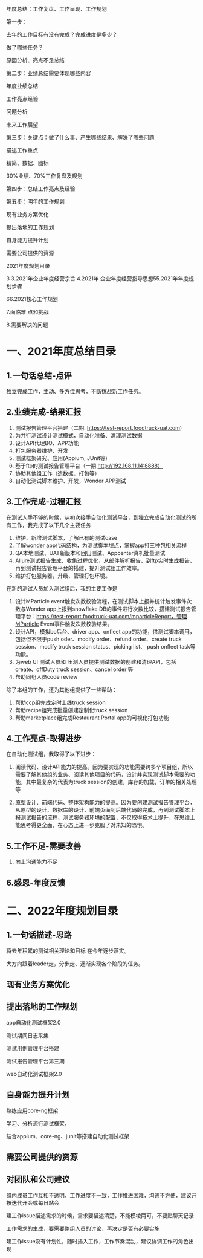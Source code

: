 

年度总结：工作复盘、工作呈现、工作规划



第一步：

去年的工作目标有没有完成？完成进度是多少？

做了哪些任务？

原因分析、亮点不足总结



第二步：业绩总结需要体现哪些内容

年度业绩总结

工作亮点经验

问题分析

未来工作展望



第三步：关键点：做了什么事、产生哪些结果、解决了哪些问题

描述工作重点

精简、数据、图标

30%业绩、70%工作复盘及规划



第四步：总结工作亮点及经验



第五步：明年的工作规划

现有业务方案优化

提出落地的工作规划

自身能力提升计划

需要公司提供的资源





2021年度规划目录

3 3.2021年企业年度经营宗旨 4.2021年 企业年度经营指导思想55.2021年年度规划步骤

66.2021核心工作规划

7.面临难 点和挑战

8.需要解决的问题



# 一、2021年度总结目录

## 1.一句话总结-点评

独立完成工作，主动、多方位思考，不断挑战新工作任务。

## 2.业绩完成-结果汇报

1. 测试报告管理平台搭建（二期: https://test-report.foodtruck-uat.com)
2. 为并行测试设计测试模式，自动化准备、清理测试数据
3. 设计API代理BO、APP功能
4. 打包服务器维护、开发
5. 测试框架研究、应用(Appium, JUnit等)
7. 基于ftp的测试报告管理平台（一期:http://192.168.11.14:8888）
7. 协助其他组工作（造数据、打包等）
8. 自动化测试脚本维护、开发，Wonder APP测试

## 3.工作完成-过程汇报

在测试人手不够的时候，从初次接手自动化测试平台，到独立完成自动化测试的所有工作，我完成了以下几个主要任务

1. 维护、新增测试脚本，了解已有的测试case
1. 了解wonder app代码结构，为测试脚本埋点，掌握app打三种包相关流程
2. QA本地测试、UAT新版本和回归测试、Appcenter真机批量测试
3. Allure测试报告生成、收集过程优化，从邮件解析报告、到ftp实时生成报告、再到测试报告管理平台的搭建，提升测试组工作效率。
3. 维护打包服务器，升级、管理打包环境。

在新的测试人员加入测试组后，我的主要工作是

1. 设计MParticle event触发次数校验流程，在测试脚本上报并统计触发事件次数与Wonder app上报到snowflake DB的事件进行次数比较，搭建测试报告管理平台：https://test-report.foodtruck-uat.com/mparticleReport，管理MParticle Event事件触发次数校验结果。
2. 设计API，模拟bo后台、driver app、onfleet app的功能，供测试脚本调用，包括但不限于push oder、modify order、refund order、create truck session、modify truck session status、picking list、 push onfleet task等功能。
3. 为web UI 测试人员和 压测人员提供测试数据的创建和清理API，包括create、offDuty truck session、cancel order 等
4. 帮助同组人员code review

除了本组的工作，还为其他组提供了一些帮助：

1. 帮助ccp组完成定时上线truck session
2. 帮助recipe组完成批量创建定制化truck session
3. 帮助marketplace组完成Restaurant Portal app的可视化打包功能

## 4.工作亮点-取得进步

在自动化测试组，我取得了以下进步：

1. 阅读代码、设计API能力的提高。因为要实现的功能需要跨多个项目组，所以需要了解其他组的业务、阅读其他项目的代码，设计并实现测试脚本需要的功能，其中最复杂的代表为truck session的创建，库存的加载，订单的相关处理等

2. 原型设计、前端代码、整体架构能力的提高。因为要创建测试报告管理平台，从原型的设计、数据库的设计、前端页面到后端代码的完成，再到测试脚本上报测试报告的流程、测试服务器环境的配置，不仅取得技术上提升，在思维上能思考得更全面，在心态上进一步克服了对未知的恐惧。

   

## 5.工作不足-需要改善

1. 向上沟通能力不足

   

## 6.感恩-年度反馈



# 二、2022年度规划目录

## 1.一句话描述-思路

将去年积累的测试相关理论和目标 在今年逐步落实。

大方向跟着leader走，分步走、逐渐实现各个阶段的任务。

## **现有业务方案优化**





## **提出落地的工作规划**

app自动化测试框架2.0

测试期间日志采集

测试用例管理平台搭建

测试报告管理平台第三期

web自动化测试框架2.0



## **自身能力提升计划**

熟练应用core-ng框架

学习、分析流行测试框架，

结合appium、core-ng、junit等搭建自动化测试框架





## **需要公司提供的资源**            

## 对团队和公司建议

组内成员工作互相不透明，工作进度不一致，工作推进困难，沟通不方便，建议开按迭代开会或每日站会

建工作issue描述需求的时候，需求要描述清楚，不能模棱两可，不要贴聊天记录

工作需求的生成，要需要整组人员的讨论，再决定是否有必要实施

建工作issue没有计划性，随时插入工作，工作节奏混乱，建议协调工作的角色出现









